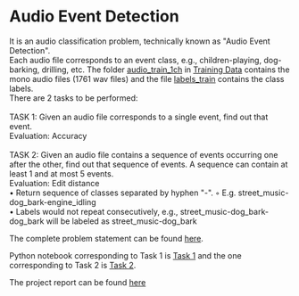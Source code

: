 # Audio Event Detection
It is an audio classification problem, technically known as "Audio Event Detection".\
Each audio file corresponds to an event class, e.g., children-playing, dog-barking, drilling, etc. The folder [audio_train_1ch](https://github.com/shiv-goel/Audio-Event-Detection/tree/master/Training%20Data/audio_train_1ch) in [Training Data](https://github.com/shiv-goel/Audio-Event-Detection/tree/master/Training%20Data) contains the mono audio files (1761 wav files) and the file [labels_train](https://github.com/shiv-goel/Audio-Event-Detection/blob/master/Training%20Data/labels_train.csv) contains the class labels.\
There are 2 tasks to be performed:\
\
TASK 1: Given an audio file corresponds to a single event, find out that event.\
Evaluation: Accuracy\
\
TASK 2: Given an audio file contains a sequence of events occurring one after the other, find out that sequence of events. A sequence can contain at least 1 and at most 5 events.\
Evaluation: Edit distance\
    • Return sequence of classes separated by hyphen "-". 
        ◦ E.g. street_music-dog_bark-engine_idling \
    • Labels would not repeat consecutively, e.g., street_music-dog_bark-dog_bark will be labeled as street_music-dog_bark

The complete problem statement can be found [here](https://github.com/shiv-goel/Audio-Event-Detection/blob/master/README.docx).

Python notebook corresponding to Task 1 is [Task 1](https://github.com/shiv-goel/Audio-Event-Detection/blob/master/MLSP_Project_Final.ipynb) and the one corresponding to Task 2 is [Task 2](https://github.com/shiv-goel/Audio-Event-Detection/blob/master/MLSP_Project_Final(2).ipynb).

The project report can be found [here](https://github.com/shiv-goel/Audio-Event-Detection/blob/master/MLSP%20Course%20Project%20Report.docx)


